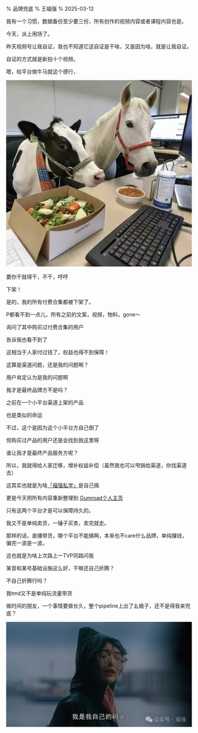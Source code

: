 % 品牌兜底
% 王福强
% 2025-03-12

我有一个习惯，数据备份至少要三份，所有创作的视频内容或者课程内容也是。

今天，派上用场了。

昨天视频号让我自证，我也不知道它这自证是干啥，又是因为啥，就是让我自证。

自证的方式就是新拍十个视频。

嗯，给平台做牛马就这个德行，

![](./images/niuma.jpg)

要你干就得干，不干，哼哼

下架！

是的，我的所有付费合集都被下架了。

P都看不到一点儿，所有之前的文案，视频，物料，gone～

询问了其中购买过付费合集的用户

告诉我也看不到了

这相当于人家付过钱了，权益也得不到保障！

这算是渠道问题，还是我的问题啊？

用户肯定认为是我的问题啊

我才是最终品牌方不是吗？

之前在一个小平台渠道上架的产品

也是类似的命运

不过，这个是因为这个小平台方自己倒了

但购买过产品的用户还是会找到我这里呀

谁让我才是最终产品服务方呢？

所以，我就得给人家迁移，增补权益补偿（虽然我也可以甩锅给渠道，你找渠道去）

这其实也就是为啥[「福强私学」](https://afoo.me/kb.html)是自己搞

更是今天把所有内容重新整理到 [Gumroad个人主页](https://wfq.gumroad.com/)

只有这两个平台才是可以保障持久的。

我又不是单纯卖货，一锤子买卖，卖完就走。

那样的话，直播带货，哪个平台不能搞啊，本来也不care什么品牌，单纯赚钱，骗完一波是一波。

这也就是为啥上次路上一TVP同路问我

某音和某号基础设施这么好，干嘛还自己折腾？

不自己折腾行吗？

我tmd又不是单纯玩流量带货

做时间的朋友，一个事情要做长久，整个pipeline上出了幺蛾子，还不是得我来兜底？

![](./images/我是我自己的码头.jpg)

